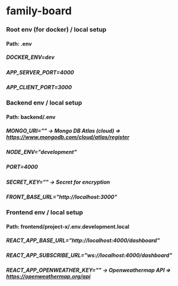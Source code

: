 # family-board

### Root env (for docker) / local setup
#### Path: .env
##### DOCKER_ENV=dev
##### APP_SERVER_PORT=4000
##### APP_CLIENT_PORT=3000

### Backend env / local setup
#### Path: backend/.env
##### MONGO_URI="" -> Mongo DB Atlas (cloud) => https://www.mongodb.com/cloud/atlas/register
##### NODE_ENV="development"
##### PORT=4000
##### SECRET_KEY="" -> Secret for encryption
##### FRONT_BASE_URL="http://localhost:3000"

### Frontend env / local setup
#### Path: frontend/project-x/.env.development.local
##### REACT_APP_BASE_URL="http://localhost:4000/dashboard"
##### REACT_APP_SUBSCRIBE_URL="ws://localhost:4000/dashboard"
##### REACT_APP_OPENWEATHER_KEY="" -> Openweathermap API => https://openweathermap.org/api
